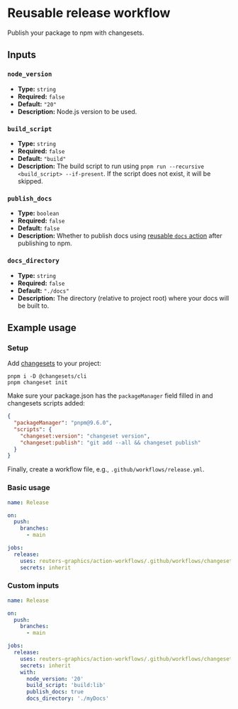 # Reusable release workflow

Publish your package to npm with changesets.

## Inputs

### `node_version`
- **Type:** `string`
- **Required:** `false`
- **Default:** `"20"`
- **Description:** Node.js version to be used.

### `build_script`
- **Type:** `string`
- **Required:** `false`
- **Default:** `"build"`
- **Description:** The build script to run using `pnpm run --recursive <build_script> --if-present`. If the script does not exist, it will be skipped.

### `publish_docs`
- **Type:** `boolean`
- **Required:** `false`
- **Default:** `false`
- **Description:** Whether to publish docs using [reusable `docs` action](./docs.md) after publishing to npm.

### `docs_directory`
- **Type:** `string`
- **Required:** `false`
- **Default:** `"./docs"`
- **Description:** The directory (relative to project root) where your docs will be built to.


## Example usage

### Setup

Add [changesets](https://github.com/changesets/changesets) to your project:

```console
pnpm i -D @changesets/cli
pnpm changeset init
```

Make sure your package.json has the `packageManager` field filled in and changesets scripts added:

```json
{
  "packageManager": "pnpm@9.6.0",
  "scripts": {
    "changeset:version": "changeset version",
    "changeset:publish": "git add --all && changeset publish"
  }
}
```

Finally, create a workflow file, e.g., `.github/workflows/release.yml`.


### Basic usage

```yaml
name: Release

on:
  push:
    branches:
      - main

jobs:
  release:
    uses: reuters-graphics/action-workflows/.github/workflows/changesets-release.yaml@main
    secrets: inherit
```

### Custom inputs

```yaml
name: Release

on:
  push:
    branches:
      - main

jobs:
  release:
    uses: reuters-graphics/action-workflows/.github/workflows/changesets-release.yaml@main
    secrets: inherit
    with:
      node_version: '20'
      build_script: 'build:lib'
      publish_docs: true
      docs_directory: './myDocs'
```
